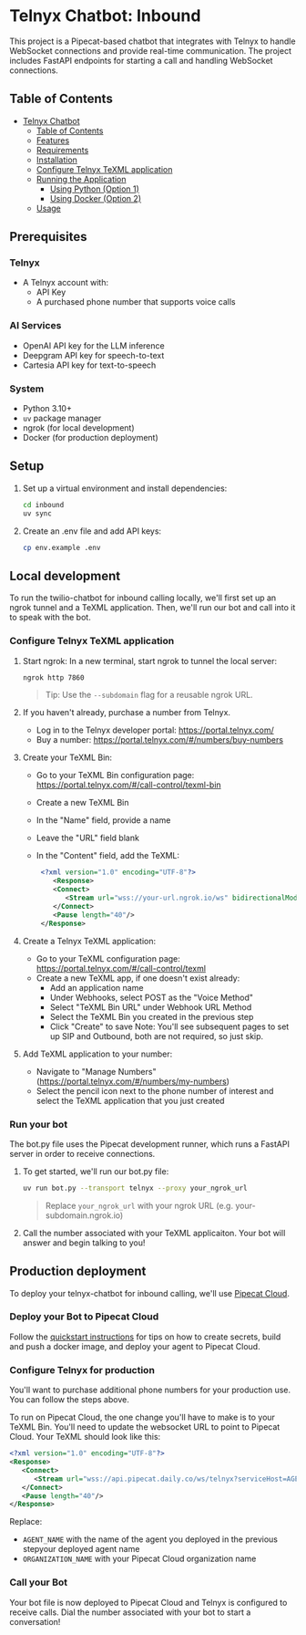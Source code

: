# Telnyx Chatbot: Inbound

This project is a Pipecat-based chatbot that integrates with Telnyx to handle WebSocket connections and provide real-time communication. The project includes FastAPI endpoints for starting a call and handling WebSocket connections.

## Table of Contents

- [Telnyx Chatbot](#telnyx-chatbot)
  - [Table of Contents](#table-of-contents)
  - [Features](#features)
  - [Requirements](#requirements)
  - [Installation](#installation)
  - [Configure Telnyx TeXML application](#configure-telnyx-texml-application)
  - [Running the Application](#running-the-application)
    - [Using Python (Option 1)](#using-python-option-1)
    - [Using Docker (Option 2)](#using-docker-option-2)
  - [Usage](#usage)

## Prerequisites

### Telnyx

- A Telnyx account with:
  - API Key
  - A purchased phone number that supports voice calls

### AI Services

- OpenAI API key for the LLM inference
- Deepgram API key for speech-to-text
- Cartesia API key for text-to-speech

### System

- Python 3.10+
- `uv` package manager
- ngrok (for local development)
- Docker (for production deployment)

## Setup

1. Set up a virtual environment and install dependencies:

   ```sh
   cd inbound
   uv sync
   ```

2. Create an .env file and add API keys:

   ```sh
   cp env.example .env
   ```

## Local development

To run the twilio-chatbot for inbound calling locally, we'll first set up an ngrok tunnel and a TeXML application. Then, we'll run our bot and call into it to speak with the bot.

### Configure Telnyx TeXML application

1. Start ngrok:
   In a new terminal, start ngrok to tunnel the local server:

   ```sh
   ngrok http 7860
   ```

   > Tip: Use the `--subdomain` flag for a reusable ngrok URL.

2. If you haven't already, purchase a number from Telnyx.

   - Log in to the Telnyx developer portal: https://portal.telnyx.com/
   - Buy a number: https://portal.telnyx.com/#/numbers/buy-numbers

3. Create your TeXML Bin:

   - Go to your TeXML Bin configuration page: https://portal.telnyx.com/#/call-control/texml-bin
   - Create a new TeXML Bin
   - In the "Name" field, provide a name
   - Leave the "URL" field blank
   - In the "Content" field, add the TeXML:

     ```xml
      <?xml version="1.0" encoding="UTF-8"?>
         <Response>
         <Connect>
            <Stream url="wss://your-url.ngrok.io/ws" bidirectionalMode="rtp"></Stream>
         </Connect>
         <Pause length="40"/>
      </Response>
     ```

4. Create a Telnyx TeXML application:

   - Go to your TeXML configuration page: https://portal.telnyx.com/#/call-control/texml
   - Create a new TeXML app, if one doesn't exist already:
     - Add an application name
     - Under Webhooks, select POST as the "Voice Method"
     - Select "TeXML Bin URL" under Webhook URL Method
     - Select the TeXML Bin you created in the previous step
     - Click "Create" to save
       Note: You'll see subsequent pages to set up SIP and Outbound, both are not required, so just skip.

5. Add TeXML application to your number:
   - Navigate to "Manage Numbers" (https://portal.telnyx.com/#/numbers/my-numbers)
   - Select the pencil icon next to the phone number of interest and select the TeXML application that you just created

### Run your bot

The bot.py file uses the Pipecat development runner, which runs a FastAPI server in order to receive connections.

1. To get started, we'll run our bot.py file:

   ```bash
   uv run bot.py --transport telnyx --proxy your_ngrok_url
   ```

   > Replace `your_ngrok_url` with your ngrok URL (e.g. your-subdomain.ngrok.io)

2. Call the number associated with your TeXML applicaiton. Your bot will answer and begin talking to you!

## Production deployment

To deploy your telnyx-chatbot for inbound calling, we'll use [Pipecat Cloud](https://pipecat.daily.co/).

### Deploy your Bot to Pipecat Cloud

Follow the [quickstart instructions](https://docs.pipecat.ai/getting-started/quickstart#step-2%3A-deploy-to-production) for tips on how to create secrets, build and push a docker image, and deploy your agent to Pipecat Cloud.

### Configure Telnyx for production

You'll want to purchase additional phone numbers for your production use. You can follow the steps above.

To run on Pipecat Cloud, the one change you'll have to make is to your TeXML Bin. You'll need to update the websocket URL to point to Pipecat Cloud. Your TeXML should look like this:

```xml
<?xml version="1.0" encoding="UTF-8"?>
<Response>
   <Connect>
      <Stream url="wss://api.pipecat.daily.co/ws/telnyx?serviceHost=AGENT_NAME.ORGANIZATION_NAME" bidirectionalMode="rtp"></Stream>
   </Connect>
   <Pause length="40"/>
</Response>
```

Replace:

- `AGENT_NAME` with the name of the agent you deployed in the previous stepyour deployed agent name
- `ORGANIZATION_NAME` with your Pipecat Cloud organization name

### Call your Bot

Your bot file is now deployed to Pipecat Cloud and Telnyx is configured to receive calls. Dial the number associated with your bot to start a conversation!
